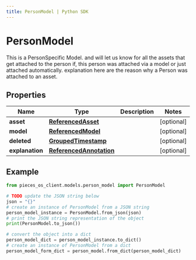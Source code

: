 ```yaml
---
title: PersonModel | Python SDK
---
```


# PersonModel

This is a PersonSpecific Model. and will let us know for all the assets that get attached to the person if, this person was attached via a model or just attached automatically.  explanation here are the reason why a Person was attached to an asset.

## Properties

Name | Type | Description | Notes
------------ | ------------- | ------------- | -------------
**asset** | [**ReferencedAsset**](ReferencedAsset) |  | [optional] 
**model** | [**ReferencedModel**](ReferencedModel) |  | [optional] 
**deleted** | [**GroupedTimestamp**](GroupedTimestamp) |  | [optional] 
**explanation** | [**ReferencedAnnotation**](ReferencedAnnotation) |  | [optional] 

## Example

```python
from pieces_os_client.models.person_model import PersonModel

# TODO update the JSON string below
json = "{}"
# create an instance of PersonModel from a JSON string
person_model_instance = PersonModel.from_json(json)
# print the JSON string representation of the object
print(PersonModel.to_json())

# convert the object into a dict
person_model_dict = person_model_instance.to_dict()
# create an instance of PersonModel from a dict
person_model_form_dict = person_model.from_dict(person_model_dict)
```


